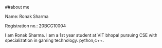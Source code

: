 ##about me

Name: Ronak Sharma

Registration no.: 20BCG10004

I am Ronak Sharma. I am a 1st year student at VIT bhopal pursuing CSE with specialization in gaming technology.
python,c++.
